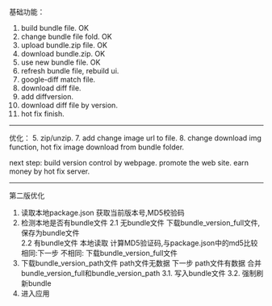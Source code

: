 基础功能：
1. build bundle file. OK
2. change bundle file fold.   OK
3. upload bundle.zip file.  OK
4. download bundle.zip.   OK
6. use new bundle file.   OK
7. refresh bundle file, rebuild ui.
9. google-diff match file.
8. download diff file.
9. add diffversion.
10. download diff file by version.
11. hot fix finish.

---------------------------------------------------------------------------------------------------------------
优化：
5. zip/unzip.
7. add change image url to file.
8. change download img function, hot fix image download from bundle folder.

next step:
build version control by webpage.
promote the web site.
earn money by hot fix server.



-----------------------------------------------------------------------------------------------
第二版优化

1. 读取本地package.json
	获取当前版本号,MD5校验码
2. 检测本地是否有bundle文件
	2.1 无bundle文件
			下载bundle_version_full文件,保存为bundle文件			
	2.2 有bundle文件
			本地读取
			计算MD5验证码,与package.json中的md5比较
				相同:下一步
				不相同:
					下载bundle_version_full文件					
3. 下载bundle_version_path文件
		path文件无数据
			下一步
		path文件有数据
			合并bundle_version_full和bundle_version_path
			3.1. 写入bundle文件
			3.2. 强制刷新bundle
4. 进入应用
